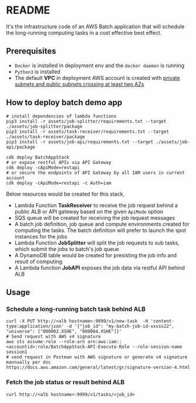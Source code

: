 # README
It's the infrastructure code of an AWS Batch application that will schedule the long-running computing tasks in a cost effective best effect.

## Prerequisites
- `Docker` is installed in deployment env and the `docker daemon` is running
- `Python3` is installed
- The default **VPC** in deployment AWS account is created with [private subnets and public subnets crossing at least two AZs][vpc-subnets-guide]

## How to deploy batch demo app
```shell
# install dependencies of lambda functions
pip3 install -r assets/job-splitter/requirements.txt --target ./assets/job-splitter/package
pip3 install -r assets/task-receiver/requirements.txt --target ./assets/task-receiver/package
pip3 install -r assets/job-api/requirements.txt --target ./assets/job-api/package

cdk deploy BatchAppStack
# or expose restful APIs via API Gateway
cdk deploy -cApiMode=restapi
# or secure the endpoints of API Gateway by all IAM users in current account
cdk deploy -cApiMode=restapi -c Auth=iam
```
Below resources would be created for this stack,
- Lambda Function **TaskReceiver** to receive the job request behind a public ALB or API gateway based on the given `ApiMode` option
- SQS queue will be created for receiving the job request messages
- A batch job definition, job queue and compute environments created for computing the tasks. The batch definition will prefer to launch the spot instances for the jobs
- Lambda Function **JobSplitter** will split the job requests to sub tasks, which submit the jobs to batch's job queue
- A DynamoDB table would be created for presisting the job info and result of computing
- A Lambda function **JobAPI** exposes the job data via restful API behind ALB

## Usage
### Schedule a long-running batch task behind ALB
```shell
curl -X PUT http://<alb hostname>:9999/v1/new-task  -H 'content-type:application/json' -d '{"job_id": "my-batch-job-id-xxsss22", "universe": ["000002.XSHE", "000004.XSHE"]}'
# Send request with AWS v4 signature
aws sts assume-role --role-arn arn:aws:iam::<accountid>:role/BatchAppStack-API-Execute-Role --role-session-name session1
# send request in Postman with AWS signature or generate v4 signature mannually per doc https://docs.aws.amazon.com/general/latest/gr/signature-version-4.html
```
### Fetch the job status or result behind ALB
```shell
curl http://<alb hostname>:9999/v1/tasks/<job_id>
```

[vpc-subnets-guide]: https://docs.aws.amazon.com/vpc/latest/userguide/VPC_Scenario2.html